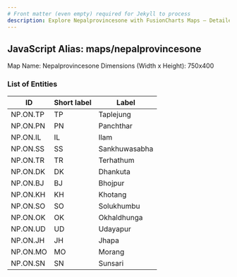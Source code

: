 ```yaml
---
# Front matter (even empty) required for Jekyll to process
description: Explore Nepalprovincesone with FusionCharts Maps – Detailed features for seamless integration. Try now & enhance your data visualization today! 
---
```


## JavaScript Alias: maps/nepalprovincesone

Map Name: Nepalprovincesone
Dimensions (Width x Height): 750x400






### List of Entities

ID | Short label | Label
---|---|---|
NP.ON.TP|TP|Taplejung
NP.ON.PN|PN|Panchthar
NP.ON.IL|IL|Ilam
NP.ON.SS|SS|Sankhuwasabha
NP.ON.TR|TR|Terhathum
NP.ON.DK|DK|Dhankuta
NP.ON.BJ|BJ|Bhojpur
NP.ON.KH|KH|Khotang
NP.ON.SO|SO|Solukhumbu
NP.ON.OK|OK|Okhaldhunga
NP.ON.UD|UD|Udayapur
NP.ON.JH|JH|Jhapa
NP.ON.MO|MO|Morang
NP.ON.SN|SN|Sunsari